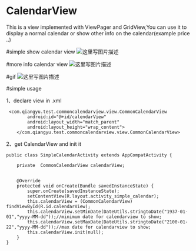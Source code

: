 # CalendarView
This is a view implemented with ViewPager and GridView,You can use it to display a normal calendar or show other info on the calendar(example price ..)


#simple show calendar view
![这里写图片描述](https://img-blog.csdn.net/20161118102720492)

#more info calendar view
![这里写图片描述](https://img-blog.csdn.net/20161118102803039)

#gif
![这里写图片描述](https://img-blog.csdn.net/20161121141731052)

#simple usage

1、declare view in .xml
```
 <com.qiangyu.test.commoncalendarview.view.CommonCalendarView
        android:id="@+id/calendarView"
        android:layout_width="match_parent"
        android:layout_height="wrap_content">
    </com.qiangyu.test.commoncalendarview.view.CommonCalendarView>
```
2、get CalendarView and init it
```
public class SimpleCalendarActivity extends AppCompatActivity {

    private  CommonCalendarView calendarView;


    @Override
    protected void onCreate(Bundle savedInstanceState) {
        super.onCreate(savedInstanceState);
        setContentView(R.layout.activity_simple_calendar);
        this.calendarView = (CommonCalendarView) findViewById(R.id.calendarView);
        this.calendarView.setMinDate(DateUtils.stringtoDate("1937-01-01","yyyy-MM-dd"));//minimum date for calendarview to show;
        this.calendarView.setMaxDate(DateUtils.stringtoDate("2100-01-22","yyyy-MM-dd"));//max date for calendarview to show;
        this.calendarView.init(null);
    }
}

```
